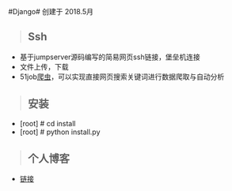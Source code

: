 
#Django#
创建于 2018.5月
>## Ssh

- 基于jumpserver源码编写的简易网页ssh链接，堡垒机连接
- 文件上传，下载
- 51job[爬虫](http://lxa.kim/scrapys/fjob/)，可以实现直接网页搜索关键词进行数据爬取与自动分析

>## 安装
- [root] # cd install
- [root] # python install.py

>## 个人博客

- [链接](http://www.lxxx.site)
